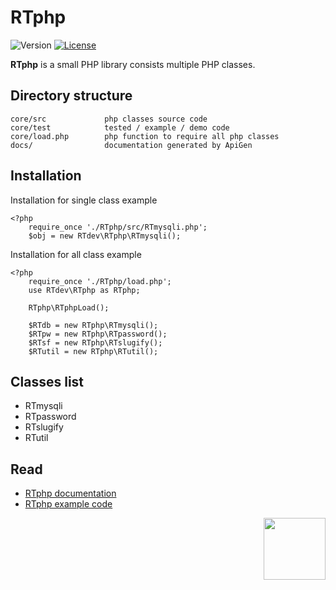 # RTphp
![Version](https://img.shields.io/badge/version-0.1-blue.svg)
[![License](https://img.shields.io/badge/license-MIT-blue.svg)](https://rogertiongdev.github.io/MIT-License/)

**RTphp** is a small PHP library consists multiple PHP classes.

Directory structure
-

```
core/src             php classes source code
core/test            tested / example / demo code
core/load.php        php function to require all php classes
docs/                documentation generated by ApiGen
```

Installation
-
Installation for single class example

```
<?php
    require_once './RTphp/src/RTmysqli.php';
    $obj = new RTdev\RTphp\RTmysqli();
```

Installation for all class example

```
<?php
    require_once './RTphp/load.php';
    use RTdev\RTphp as RTphp;
    
    RTphp\RTphpLoad();
    
    $RTdb = new RTphp\RTmysqli();
    $RTpw = new RTphp\RTpassword();
    $RTsf = new RTphp\RTslugify();
    $RTutil = new RTphp\RTutil();
```

Classes list
-
- RTmysqli
- RTpassword
- RTslugify
- RTutil

Read
-
- [RTphp documentation](https://rawgit.com/rogertiongdev/RTphp/master/docs/index.html)
- [RTphp example code](https://github.com/rogertiongdev/RTphp/tree/master/core/test)

<a><img src="https://scontent-sit4-1.xx.fbcdn.net/v/t1.0-9/16507910_1243645025671042_2703046086409693309_n.jpg?oh=ec592d2fa0f2be50445d2bfd79b36d0b&oe=58FFE08A" width="99" align="right"/></a>
